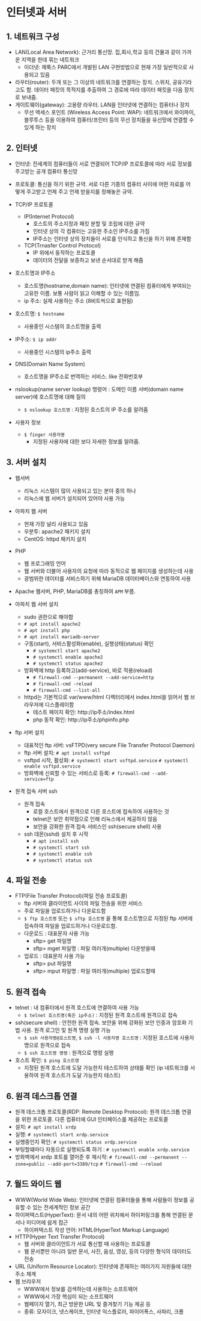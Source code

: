 # 인터넷과 서버 

## 1. 네트워크 구성
* LAN(Local Area Network): 근거리 통신망. 집,회사,학교 등의 건물과 같이 가까운 지역을 한데 묶는 네트워크
    * 이더넷: 제룩스 PARC에서 개발된 LAN 구현방법으로 현재 가장 일반적으로 사용되고 있음 
* 라우터(router): 두개 또는 그 이상의 네트워크를 연결하는 장치. 스위치, 공유기라고도 함. 데이터 패킷의 목적지를 추출하여 그 경로에 따라 데이터 패킷을 다음 장치로 보내줌. 
* 게이트웨이(gateway): 고용량 라우터. LAN을 인터넷에 연결하는 컴퓨터나 장치 
    * 무선 액세스 포인트 (Wireless Access Point: WAP): 네트워크에서 와이파이, 블루투스 등을 이용하여 컴퓨터/프린터 등의 무선 장치들을 유선망에 연결할 수 있게 하는 장치 

## 2. 인터넷 
* 인터넷: 전세계의 컴퓨터들이 서로 연결되어 TCP/IP 프로토콜에 따라 서로 정보를 주고받는 공개 컴퓨터 통신망
* 프로토콜: 통신을 하기 위한 규약. 서로 다른 기종의 컴퓨터 사이에 어떤 자료를 어떻게 주고받고 언제 주고 언제 받을지를 정해놓은 규약. 
* TCP/IP 프로토콜
    * IP(Internet Protocol)
        * 호스트의 주소지정과 패킷 분할 및 조립에 대한 규약
        * 인터넷 상의 각 컴퓨터는 고유한 주소인 IP주소를 가짐
        * IP주소는 인터넷 상의 장치들이 서로를 인식하고 통신을 하기 위해 존재함
    * TCP(Trnasfer Control Protocol)
        * IP 위에서 동작하는 프로토콜
        * 데이터의 전달을 보증하고 보낸 순서대로 받게 해줌 
* 호스트명과 IP주소 
    * 호스트명(hostname,domain name): 인터넷에 연결된 컴퓨터에게 부여되는 고유한 이름. 보통 사람이 읽고 이해할 수 있는 이름임. 
    * ip 주소: 실제 사용하는 주소 (8비트씩으로 표현됨)
* 호스트명: `$ hostname` 
    * 사용중인 시스템의 호스트명을 출력 
* IP주소: `$ ip addr` 
    * 사용중인 시스템의 ip주소 출력 

* DNS(Domain Name System)
    * 호스트명을 IP주소로 번역하는 서비스. like 전화번호부 
* nslookup(name server lookup) 명령어 : 도메인 이름 서버(domain name server)에 호스트명에 대해 질의 
    * `$ nslookup 호스트명` : 지정된 호스트의 IP 주소를 알려줌 
* 사용자 정보
    * `$ finger 사용자명`
        * 지정된 사용자에 대한 보다 자세한 정보를 알려줌. 

## 3. 서버 설치 
* 웹서버
    * 리눅스 시스템이 많이 사용되고 있는 분야 중의 하나 
    * 리눅스에 웹 서버가 설치되어 있어야 사용 가능 
* 아파치 웹 서버 
    * 현재 가장 널리 사용되고 있음
    * 우분투: apache2 패키지 설치
    * CentOS: httpd 패키지 설치 
* PHP
    * 웹 프로그래밍 언어
    * 웹 서버와 더불어 사용자의 요청에 따라 동적으로 웹 페이지를 생성하는데 사용
    * 광범위한 데이터를 서비스하기 위해 MariaDB 데이터베이스와 연동하여 사용 
    
* Apache 웹서버, PHP, MariaDB를 총칭하여 `APM` 부름. 

* 아파치 웹 서버 설치
    * sudo 권한으로 해야함
    * `# apt install apache2` 
    * `# apt install php`
    * `# apt install mariadb-server`
    * 구동(start), 서비스활성화(enable), 실행상태(status) 확인
        * `# systemctl start apache2`
        * `# systemctl enable apache2`
        * `# systemctl status apache2` 
    * 방화벽에 http 등록하고(add-service), 바로 적용(reload)
        * `# firewall-cmd --permanent --add-service=http` 
        * `# firewall-cmd -reload`
        * `# firewall-cmd --list-all` 
    * httpd는 기본적으로 var/www/html 디렉터리에서 index.html을 읽어서 웹 브라우저에 디스플레이함 
        * 테스트 페이지 확인: http://ip주소/index.html
        * php 동작 확인: http://ip주소/phpinfo.php 

* ftp 서버 설치 
    * 대표적인 ftp 서버: vsFTPD(very secure File Transfer Protocol Daemon)
    * ftp 서버 설치: `# apt install vsftpd` 
    * vsftpd 시작, 활성화: `# systemctl start vsftpd.service` `# systemctl enable vsftpd.service`
    * 방화벽에 신뢰할 수 있는 서비스로 등록: `# firewall-cmd --add-service=ftp` 

* 원격 접속 서버 ssh
    * 원격 접속
        * 로컬 호스트에서 원격으로 다른 호스트에 접속하여 사용하는 것 
        * telnet은 보안 취약점으로 인해 리눅스에서 제공하지 않음
        * 보안을 강화한 원격 접속 서비스인 ssh(secure shell) 사용
    * ssh 데몬(sshd) 설치 후 시작
        * `# apt install ssh`
        * `# systemctl start ssh`
        * `# systemctl enable ssh`
        * `# systemctl status ssh`

## 4. 파일 전송
* FTP(File Transfer Protocol)(파일 전송 프로토콜)
    * ftp 서버와 클라이언트 사이의 파일 전송을 위한 서비스 
    * 주로 파일을 업로드하거나 다운로드함 
    * `$ ftp 호스트명` 또는 `$ sftp 호스트명` 을 통해 호스트명으로 지정된 ftp 서버에 접속하여 파일을 업로드하거나 다운로드함. 
    * 다운로드 : 대표문자 사용 가능 
        * sftp> get 파일명 
        * sftp> mget 파일명 : 파일 여러개(multiple) 다운받을때 
    * 업로드 : 대표문자 사용 가능 
        * sftp> put 파일명
        * sftp> mput 파일명 : 파일 여러개(multiple) 업로드할때 

## 5. 원격 접속 
* telnet : 내 컴퓨터에서 원격 호스트에 연결하여 사용 가능 
    * `$ telnet 호스트명(혹은 ip주소)` : 지정된 원격 호스트에 원격으로 접속 
* ssh(secure shell) : 안전한 원격 접속. 보안을 위해 강화된 보안 인증과 암호화 기법 사용. 원격 로그인 및 원격 명령 실행 가능 
    * `$ ssh 사용자명@호스트명`, `$ ssh -l 사용자명 호스트명` : 지정된 호스트에 사용자명으로 원격으로 접속 
    * `$ ssh 호스트명 명령` : 원격으로 명령 실행 
* 호스트 확인: `$ ping 호스트명` 
    * 지정된 원격 호스트에 도달 가능한지 테스트하여 상태를 확인 (ip 네트워크를 사용하여 원격 호스트가 도달 가능한지 테스트)

## 6. 원격 데스크톱 연결 
* 원격 데스크톱 프로토콜(RDP: Remote Desktop Protocol): 원격 데스크톱 연결을 위한 프로토콜. 다른 컴퓨터에 GUI 인터페이스를 제공하는 프로토콜 
* 설치: `# apt install xrdp`
* 실행: `# systemctl start xrdp.service` 
* 실행중인지 확인: `# systemctl status xrdp.service`
* 부팅할떄마다 자동으로 실행되도록 하기 : `# systemctl enable xrdp.service`
* 방화벽에서 xrdp 포트를 열어준 후 재시작: `# firewall-cmd --permanent --zone=public --add-port=3389/tcp` `# firewall-cmd --reload` 

## 7. 월드 와이드 웹 
* WWW(World Wide Web): 인터넷에 연결된 컴퓨터들을 통해 사람들이 정보를 공유할 수 있는 전세계적인 정보 공간 
* 하이퍼텍스트(HyperText): 문서 내의 어떤 위치에서 하이퍼링크를 통해 연결된 문서나 미디어에 쉽게 접근 
    * 하이퍼텍스트 작성 언어: HTML(HyperText Markup Language)
* HTTP(Hyper Text Transfer Protocol)
    * 웹 서버와 클라이언트가 서로 통신할 때 사용하는 프로토콜 
    * 웹 문서뿐만 아니라 일반 문서, 사진, 음성, 영상, 등의 다양한 형식의 데이터도 전송
* URL (Uniform Resource Locator): 인터넷에 존재하는 여러가지 자원들에 대한 주소 체계 
* 웹 브라우저
    * WWW에서 정보를 검색하는데 사용하는 소프트웨어 
    * WWW에서 가장 핵심이 되는 소프트웨어
    * 웹페이지 열기, 최근 방문한 URL 및 즐겨찾기 기능 제공 등 
    * 종류: 모자이크, 넷스케이프, 인터넷 익스플로러, 파이어폭스, 사파리, 크롬 
